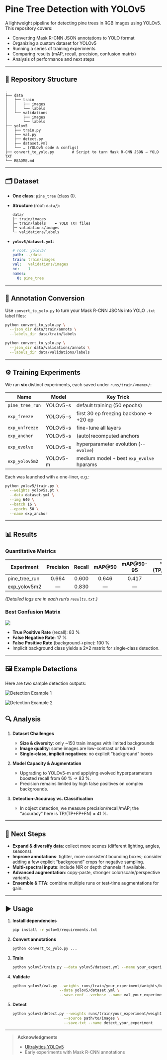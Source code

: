 # Pine Tree Detection with YOLOv5

A lightweight pipeline for detecting pine trees in RGB images using YOLOv5. This repository covers:

* Converting Mask R-CNN JSON annotations to YOLO format
* Organizing a custom dataset for YOLOv5
* Running a series of training experiments
* Comparing results (mAP, recall, precision, confusion matrix)
* Analysis of performance and next steps

---

## 📂 Repository Structure

```
.
├── data
│   ├── train
│   │   ├── images
│   │   └── labels
│   └── validations
│       ├── images
│       └── labels
├── yolov5
│   ├── train.py
│   ├── val.py
│   ├── detect.py
│   ├── dataset.yml
│   └── … (YOLOv5 code & configs)
├── convert_to_yolo.py        # Script to turn Mask R-CNN JSON → YOLO TXT
└── README.md
```

---

## 🗂 Dataset

* **One class**: `pine_tree` (class 0).

* **Structure** (root: `data/`):

  ```
  data/
  ├─ train/images
  ├─ train/labels    ← YOLO TXT files
  ├─ validations/images
  └─ validations/labels
  ```

* **`yolov5/dataset.yml`**:

  ```yaml
  # root: yolov5/
  path: ../data
  train: train/images
  val:   validations/images
  nc:    1
  names:
    0: pine_tree
  ```

---

## 🔄 Annotation Conversion

Use `convert_to_yolo.py` to turn your Mask R-CNN JSONs into YOLO `.txt` label files:

```bash
python convert_to_yolo.py \
  --json_dir data/train/annots \
  --labels_dir data/train/labels

python convert_to_yolo.py \
  --json_dir data/validations/annots \
  --labels_dir data/validations/labels
```

---

## ⚙️ Training Experiments

We ran **six** distinct experiments, each saved under `runs/train/<name>/`:

| Name            | Model    | Key Trick                                |
| --------------- | -------- | ---------------------------------------- |
| `pine_tree_run` | YOLOv5-s | default training (50 epochs)             |
| `exp_freeze`    | YOLOv5-s | first 30 ep freezing backbone → +20 ep   |
| `exp_unfreeze`  | YOLOv5-s | fine-tune all layers                     |
| `exp_anchor`    | YOLOv5-s | (auto)recomputed anchors                 |
| `exp_evolve`    | YOLOv5-s | hyperparameter evolution (`--evolve`)    |
| `exp_yolov5m2`  | YOLOv5-m | medium model + best `exp_evolve` hparams |

Each was launched with a one-liner, e.g.:

```bash
python yolov5/train.py \
  --weights yolov5s.pt \
  --data dataset.yml \
  --img 640 \
  --batch 16 \
  --epochs 50 \
  --name exp_anchor
```

---

## 📊 Results

### Quantitative Metrics

| Experiment      | Precision | Recall | mAP\@50 | mAP\@50-95 | “Accuracy” (TP/(TP+FP+FN)) |
| --------------- | :-------: | :----: | :-----: | :--------: | :------------------------: |
| pine\_tree\_run |   0.664   |  0.600 |  0.646  |    0.417   |           46.2 %           |
| exp\_yolov5m2   |     —     |  0.830 |    —    |      —     |           41.5 %           |

*(Detailed logs are in each run’s `results.txt`.)*

### Best Confusion Matrix

![](runs/val/val_exp_yolov5m2/confusion_matrix.png)

* **True Positive Rate** (recall): 83 %
* **False Negative Rate**: 17 %
* **False Positive Rate** (background→pine): 100 %
* Implicit background class yields a 2×2 matrix for single‐class detection.

---

## 🖼️ Example Detections

Here are two sample detection outputs:

![Detection Example 1](results/val_batch0_labels.jpg)

![Detection Example 2](results/val_batch0_pred.jpg)


## 🔍 Analysis

1. **Dataset Challenges**

   * **Size & diversity**: only \~150 train images with limited backgrounds
   * **Image quality**: some images are low-contrast or blurred
   * **Single‐class, implicit negatives**: no explicit “background” boxes

2. **Model Capacity & Augmentation**

   * Upgrading to YOLOv5-m and applying evolved hyperparameters boosted recall from 60 % → 83 %.
   * Precision remains limited by high false positives on complex backgrounds.

3. **Detection‐Accuracy vs. Classification**

   * In object detection, we measure precision/recall/mAP; the “accuracy” here is TP/(TP+FP+FN) ≈ 41 %.

---

## 🚀 Next Steps

* **Expand & diversify data**: collect more scenes (different lighting, angles, seasons).
* **Improve annotations**: tighter, more consistent bounding boxes; consider adding a few explicit “background” crops for negative sampling.
* **Multi-spectral inputs**: include NIR or depth channels if available.
* **Advanced augmentation**: copy-paste, stronger color/scale/perspective variants.
* **Ensemble & TTA**: combine multiple runs or test-time augmentations for gain.

---

## ▶️ Usage

1. **Install dependencies**

   ```bash
   pip install -r yolov5/requirements.txt
   ```
2. **Convert annotations**

   ```bash
   python convert_to_yolo.py ...
   ```
3. **Train**

   ```bash
   python yolov5/train.py --data yolov5/dataset.yml --name your_experiment
   ```
4. **Validate**

   ```bash
   python yolov5/val.py --weights runs/train/your_experiment/weights/best.pt \
                        --data yolov5/dataset.yml \
                        --save-conf --verbose --name val_your_experiment
   ```
5. **Detect**

   ```bash
   python yolov5/detect.py --weights runs/train/your_experiment/weights/best.pt \
                          --source path/to/images \
                          --save-txt --name detect_your_experiment
   ```

---

> **Acknowledgments**
>
> * [Ultralytics YOLOv5](https://github.com/ultralytics/yolov5)
> * Early experiments with Mask R-CNN annotations
